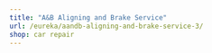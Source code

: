 ```yaml
---
title: "A&B Aligning and Brake Service"
url: /eureka/aandb-aligning-and-brake-service-3/
shop: car repair
---
```


